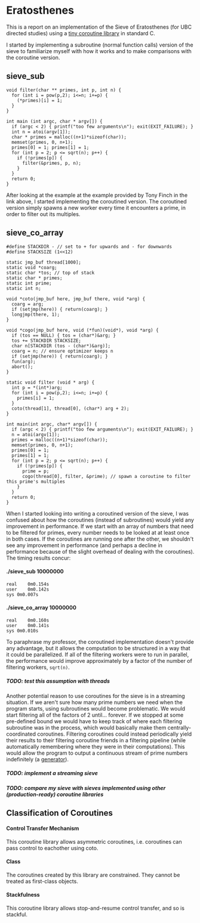 # Eratosthenes

This is a report on an implementation of the Sieve of Eratosthenes (for UBC directed studies) using a [tiny coroutine library](https://fanf.livejournal.com/105413.html) in standard C.

I started by implementing a subroutine (normal function calls) version of the sieve to familiarize myself with how it works and to make comparisons with the coroutine version. 

<h2>sieve_sub</h2>

```
void filter(char ** primes, int p, int n) {
  for (int i = pow(p,2); i<=n; i+=p) {
    (*primes)[i] = 1;
  }
}

int main (int argc, char * argv[]) {
  if (argc < 2) { printf("too few arguments\n"); exit(EXIT_FAILURE); }
  int n = atoi(argv[1]);
  char * primes = malloc((n+1)*sizeof(char));
  memset(primes, 0, n+1);
  primes[0] = 1; primes[1] = 1;
  for (int p = 2; p <= sqrt(n); p++) {
    if (!primes[p]) {
      filter(&primes, p, n);
    }
  }
  return 0;
}
```

After looking at the example at the example provided by Tony Finch in the link above, I started implementing the coroutined version. The coroutined version simply spawns a new worker every time it encounters a prime, in order to filter out its multiples.

<h2>sieve_co_array</h2>

```
#define STACKDIR - // set to + for upwards and - for downwards
#define STACKSIZE (1<<12)

static jmp_buf thread[1000];
static void *coarg;
static char *tos; // top of stack
static char * primes;
static int prime;
static int n;

void *coto(jmp_buf here, jmp_buf there, void *arg) {
  coarg = arg;
  if (setjmp(here)) { return(coarg); }
  longjmp(there, 1);
}

void *cogo(jmp_buf here, void (*fun)(void*), void *arg) {
  if (tos == NULL) { tos = (char*)&arg; }
  tos += STACKDIR STACKSIZE;
  char n[STACKDIR (tos - (char*)&arg)];
  coarg = n; // ensure optimizer keeps n
  if (setjmp(here)) { return(coarg); }
  fun(arg);
  abort();
}

static void filter (void * arg) {
  int p = *(int*)arg;
  for (int i = pow(p,2); i<=n; i+=p) {
    primes[i] = 1;
  }
  coto(thread[1], thread[0], (char*) arg + 2);
}

int main(int argc, char* argv[]) {
  if (argc < 2) { printf("too few arguments\n"); exit(EXIT_FAILURE); }
  n = atoi(argv[1]);
  primes = malloc((n+1)*sizeof(char));
  memset(primes, 0, n+1);
  primes[0] = 1;
  primes[1] = 1;
  for (int p = 2; p <= sqrt(n); p++) {
    if (!primes[p]) {
      prime = p;
      cogo(thread[0], filter, &prime); // spawn a coroutine to filter this prime's multiples
    }
  }
  return 0;
}

```

When I started looking into writing a coroutined version of the sieve, I was confused about how the coroutines (instead of subroutines) would yield any improvement in performance. If we start with an array of numbers that need to be filtered for primes, every number needs to be looked at at least once in both cases. If the coroutines are running one after the other, we shouldn't see any improvement in performance (and perhaps a decline in performance because of the slight overhead of dealing with the coroutines). The timing results concur:
<h4> ./sieve_sub 10000000 </h4>

```
real	0m0.154s
user	0m0.142s
sys	0m0.007s
```

<h4> ./sieve_co_array 10000000 </h4>

```
real	0m0.160s
user	0m0.141s
sys	0m0.010s
```

To paraphrase my professor, the coroutined implementation doesn't provide any advantage, but it allows the computation to be structured in a way that it could be parallelized. If all of the filtering workers were to run in parallel, the performance would improve approximately by a factor of the number of filtering workers, `sqrt(n)`.

<h5>TODO: test this assumption with threads</h3>

Another potential reason to use coroutines for the sieve is in a streaming situation. If we aren't sure how many prime numbers we need when the program starts, using subroutines would become problematic. We would start filtering all of the factors of 2 until... forever. If we stopped at some pre-defined bound we would have to keep track of where each filtering subroutine was in the process, which would basically make them centrally-coordinated coroutines. Filtering coroutines could instead periodically yield their results to their filtering coroutine friends in a filtering pipeline (while automatically remembering where they were in their computations). This would allow the program to output a continuous stream of prime numbers indefinitely (a [generator](https://matthias.benkard.de/journal/116)).

<h5>TODO: implement a streaming sieve</h5>

<h5>TODO: compare my sieve with sieves implemented using other (production-ready) coroutine libraries</h5>

<h2>Classification of Coroutines</h2>

<h4> Control Transfer Mechanism </h4>

This coroutine library allows asymmetric coroutines, i.e. coroutines can pass control to eachother using coto.

<h4> Class </h4>

The coroutines created by this library are constrained. They cannot be treated as first-class objects.

<h4> Stackfulness </h4>

This coroutine library allows stop-and-resume control transfer, and so is stackful.




















